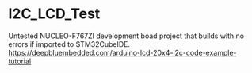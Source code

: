# I2C_LCD_Test

 Untested NUCLEO-F767ZI development boad project that builds with no errors if imported to STM32CubeIDE.
 https://deepbluembedded.com/arduino-lcd-20x4-i2c-code-example-tutorial

